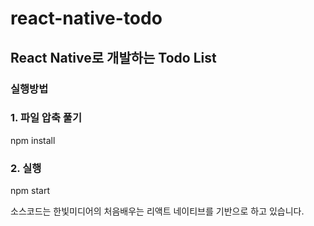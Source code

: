 # react-native-todo

## React Native로 개발하는 Todo List


### 실행방법

### 1. 파일 압축 풀기

  npm install
  
### 2. 실행
  
  npm start

소스코드는 한빛미디어의 처음배우는 리액트 네이티브를 기반으로 하고 있습니다.



